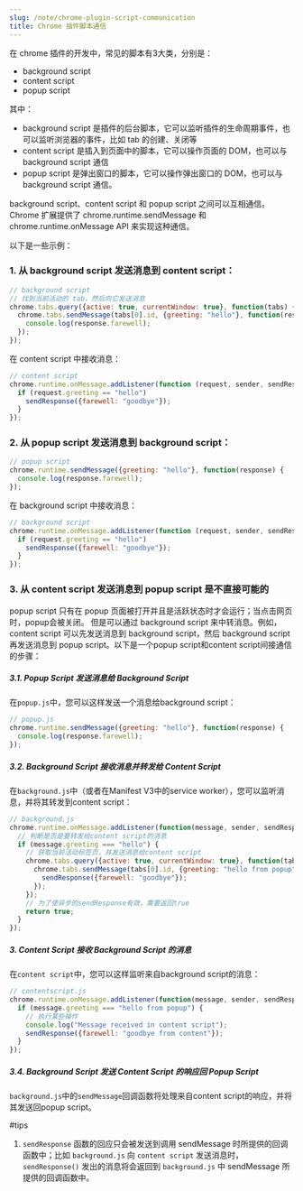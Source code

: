 ```yaml
---
slug: /note/chrome-plugin-script-communication
title: Chrome 插件脚本通信
---
```

在 chrome 插件的开发中，常见的脚本有3大类，分别是：
- background script
- content script
- popup script

其中：
- background script 是插件的后台脚本，它可以监听插件的生命周期事件，也可以监听浏览器的事件，比如 tab 的创建、关闭等
- content script 是插入到页面中的脚本，它可以操作页面的 DOM，也可以与 background script 通信
- popup script 是弹出窗口的脚本，它可以操作弹出窗口的 DOM，也可以与 background script 通信。

background script、content script 和 popup script 之间可以互相通信。Chrome 扩展提供了 chrome.runtime.sendMessage 和 chrome.runtime.onMessage API 来实现这种通信。

以下是一些示例：

### 1. 从 background script 发送消息到 content script：
```javascript
// background script
// 找到当前活动的 tab，然后向它发送消息
chrome.tabs.query({active: true, currentWindow: true}, function(tabs) {
  chrome.tabs.sendMessage(tabs[0].id, {greeting: "hello"}, function(response) {
    console.log(response.farewell);
  });
});
```

在 content script 中接收消息：
```javascript
// content script
chrome.runtime.onMessage.addListener(function (request, sender, sendResponse) {
  if (request.greeting == "hello")
    sendResponse({farewell: "goodbye"});
  }
});
```

### 2. 从 popup script 发送消息到 background script：
```javascript
// popup script
chrome.runtime.sendMessage({greeting: "hello"}, function(response) {
  console.log(response.farewell);
});
```

在 background script 中接收消息：
```javascript
// background script
chrome.runtime.onMessage.addListener(function (request, sender, sendResponse) {
  if (request.greeting == "hello")
    sendResponse({farewell: "goodbye"});
  }
});
```

### 3. 从 content script 发送消息到 popup script 是不直接可能的
popup script 只有在 popup 页面被打开并且是活跃状态时才会运行；当点击网页时，popup会被关闭。
但是可以通过 background script 来中转消息。例如，content script 可以先发送消息到 background script，然后 background script 再发送消息到 popup script。以下是一个popup script和content script间接通信的步骤：

##### 3.1. Popup Script 发送消息给 Background Script
在`popup.js`中，您可以这样发送一个消息给background script：

```javascript
// popup.js
chrome.runtime.sendMessage({greeting: "hello"}, function(response) {
  console.log(response.farewell);
});
```

##### 3.2. Background Script 接收消息并转发给 Content Script

在`background.js`中（或者在Manifest V3中的service worker），您可以监听消息，并将其转发到content script：

```javascript
// background.js
chrome.runtime.onMessage.addListener(function(message, sender, sendResponse) {
  // 判断是否是要转发给content script的消息
  if (message.greeting === "hello") {
    // 获取当前活动标签页，并发送消息给content script
    chrome.tabs.query({active: true, currentWindow: true}, function(tabs) {
      chrome.tabs.sendMessage(tabs[0].id, {greeting: "hello from popup"}, function(response) {
        sendResponse({farewell: "goodbye"});
      });
    });
    // 为了使异步的sendResponse有效，需要返回true
    return true;
  }
});
```

##### 3. Content Script 接收 Background Script 的消息

在`content script`中，您可以这样监听来自background script的消息：

```javascript
// contentscript.js
chrome.runtime.onMessage.addListener(function(message, sender, sendResponse) {
  if (message.greeting === "hello from popup") {
    // 执行某些操作
    console.log("Message received in content script");
    sendResponse({farewell: "goodbye from content"});
  }
});
```

##### 3.4. Background Script 发送 Content Script 的响应回 Popup Script

`background.js`中的`sendMessage`回调函数将处理来自content script的响应，并将其发送回popup script。


#tips 
1. `sendResponse` 函数的回应只会被发送到调用 sendMessage 时所提供的回调函数中；比如 `background.js` 向 `content script` 发送消息时，`sendResponse()` 发出的消息将会返回到 `background.js` 中 sendMessage 所提供的回调函数中。
